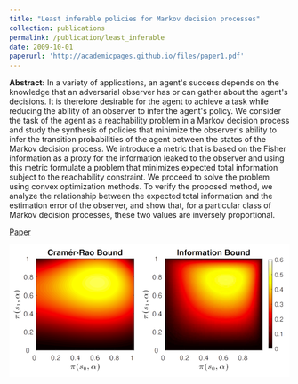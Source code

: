 ```yaml
---
title: "Least inferable policies for Markov decision processes"
collection: publications
permalink: /publication/least_inferable
date: 2009-10-01
paperurl: 'http://academicpages.github.io/files/paper1.pdf'
---
```



**Abstract:** In a variety of applications, an agent's success depends on the knowledge that an adversarial observer has or can gather about the agent's decisions. It is therefore desirable for the agent to achieve a task while reducing the ability of an observer to infer the agent's policy. We consider the task of the agent as a reachability problem in a Markov decision process and study the synthesis of policies that minimize the observer's ability to infer the transition probabilities of the agent between the states of the Markov decision process. We introduce a metric that is based on the Fisher information as a proxy for the information leaked to the observer and using this metric formulate a problem that minimizes expected total information subject to the reachability constraint. We proceed to solve the problem using convex optimization methods. To verify the proposed method, we analyze the relationship between the expected total information and the estimation error of the observer, and show that, for a particular class of Markov decision processes, these two values are inversely proportional.


[Paper](https://ieeexplore.ieee.org/iel7/8789884/8814292/08815129.pdf)

<img 
src="/images/ACC2018.png" 
width=1000 >